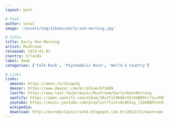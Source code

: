 ```yaml
---
layout: post

# Feed
author: kvnol
image: '/assets/img/albums/early-one-morning.jpg'

# Infos
title: Early One Morning
artist: Mushroom
released: 1973-01-01
country: Irlanda
label: Hawk
categories: ['Folk Rock', 'Psychedelic Rock', 'World & Country']

# Links
links:
  amazon: https://amzn.to/31sqwIq
  deezer: https://www.deezer.com/br/album/671889
  lastfm: https://www.last.fm/pt/music/Mushroom/Early+One+Morning
  spotify: https://open.spotify.com/album/1RsJfiC0KAArU2zVGBKOrc?si=P6MgYoKRQhKHL_JDywp0jg
  youtube: https://music.youtube.com/playlist?list=OLAK5uy_lZeGUBFCnYXGQ69Cb-QZaWiYhatn9A8Hg
  wikipedia:
  download: http://murodoclassicrock4.blogspot.com.br/2013/11/mushroom-early-one-morning-1973.html
---
```

